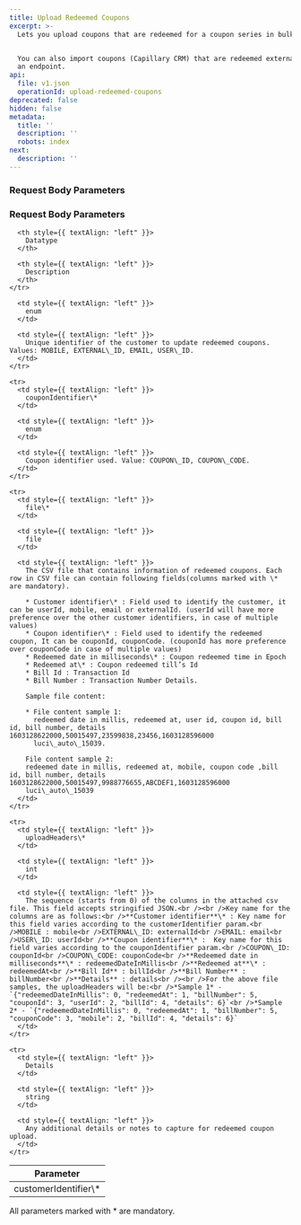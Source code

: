 ```yaml
---
title: Upload Redeemed Coupons
excerpt: >-
  Lets you upload coupons that are redeemed for a coupon series in bulk. 


  You can also import coupons (Capillary CRM) that are redeemed externally using
  an endpoint.
api:
  file: v1.json
  operationId: upload-redeemed-coupons
deprecated: false
hidden: false
metadata:
  title: ''
  description: ''
  robots: index
next:
  description: ''
---
```

### Request Body Parameters

### Request Body Parameters

<Table align={["left","left","left"]}>
  <thead>
    <tr>
      <th style={{ textAlign: "left" }}>
        Parameter
      </th>

      <th style={{ textAlign: "left" }}>
        Datatype
      </th>

      <th style={{ textAlign: "left" }}>
        Description
      </th>
    </tr>
  </thead>

  <tbody>
    <tr>
      <td style={{ textAlign: "left" }}>
        customerIdentifier\*
      </td>

      <td style={{ textAlign: "left" }}>
        enum
      </td>

      <td style={{ textAlign: "left" }}>
        Unique identifier of the customer to update redeemed coupons. Values: MOBILE, EXTERNAL\_ID, EMAIL, USER\_ID.
      </td>
    </tr>

    <tr>
      <td style={{ textAlign: "left" }}>
        couponIdentifier\*
      </td>

      <td style={{ textAlign: "left" }}>
        enum
      </td>

      <td style={{ textAlign: "left" }}>
        Coupon identifier used. Value: COUPON\_ID, COUPON\_CODE.
      </td>
    </tr>

    <tr>
      <td style={{ textAlign: "left" }}>
        file\*
      </td>

      <td style={{ textAlign: "left" }}>
        file
      </td>

      <td style={{ textAlign: "left" }}>
        The CSV file that contains information of redeemed coupons. Each row in CSV file can contain following fields(columns marked with \* are mandatory).

        * Customer identifier\* : Field used to identify the customer, it can be userId, mobile, email or externalId. (userId will have more preference over the other customer identifiers, in case of multiple values)
        * Coupon identifier\* : Field used to identify the redeemed coupon, It can be couponId, couponCode. (couponId has more preference over couponCode in case of multiple values)
        * Redeemed date in milliseconds\* : Coupon redeemed time in Epoch
        * Redeemed at\* : Coupon redeemed till’s Id
        * Bill Id : Transaction Id
        * Bill Number : Transaction Number Details.

        Sample file content:

        * File content sample 1:
          redeemed date in millis, redeemed at, user id, coupon id, bill id, bill number, details 1603128622000,50015497,23599838,23456,1603128596000
          luci\_auto\_15039.

        File content sample 2:
        redeemed date in millis, redeemed at, mobile, coupon code ,bill id, bill number, details 1603128622000,50015497,9988776655,ABCDEF1,1603128596000
        luci\_auto\_15039
      </td>
    </tr>

    <tr>
      <td style={{ textAlign: "left" }}>
        uploadHeaders\*
      </td>

      <td style={{ textAlign: "left" }}>
        int
      </td>

      <td style={{ textAlign: "left" }}>
        The sequence (starts from 0) of the columns in the attached csv file. This field accepts stringified JSON.<br /><br />Key name for the columns are as follows:<br />**Customer identifier**\* : Key name for this field varies according to the customerIdentifier param.<br />MOBILE : mobile<br />EXTERNAL\_ID: externalId<br />EMAIL: email<br />USER\_ID: userId<br />**Coupon identifier**\* :  Key name for this field varies according to the couponIdentifier param.<br />COUPON\_ID: couponId<br />COUPON\_CODE: couponCode<br />**Redeemed date in milliseconds**\* : redeemedDateInMillis<br />**Redeemed at**\* : redeemedAt<br />**Bill Id** : billId<br />**Bill Number** : billNumber<br />**Details** : details<br /><br />For the above file samples, the uploadHeaders will be:<br />*Sample 1* - `{"redeemedDateInMillis": 0, "redeemedAt": 1, "billNumber": 5, "couponId": 3, "userId": 2, "billId": 4, "details": 6}`<br />*Sample 2* - `{"redeemedDateInMillis": 0, "redeemedAt": 1, "billNumber": 5, "couponCode": 3, "mobile": 2, "billId": 4, "details": 6}`
      </td>
    </tr>

    <tr>
      <td style={{ textAlign: "left" }}>
        Details
      </td>

      <td style={{ textAlign: "left" }}>
        string
      </td>

      <td style={{ textAlign: "left" }}>
        Any additional details or notes to capture for redeemed coupon upload.
      </td>
    </tr>
  </tbody>
</Table>

All parameters marked with \* are mandatory.